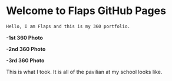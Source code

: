 # Welcome to Flaps GitHub Pages
```markdown
Hello, I am Flaps and this is my 360 portfolio. 
```
**-1st 360 Photo**
<script src="//360.vizor.io/scripts/embed.js" data-vizorurl="https://360.vizor.io/embed/v/kykvv" ></script>
**-2nd 360 Photo**
<script src="//360.vizor.io/scripts/embed.js" data-vizorurl="https://360.vizor.io/embed/v/bndrp" ></script>
**-3rd 360 Photo**
<script src="//360.vizor.io/scripts/embed.js" data-vizorurl="https://360.vizor.io/embed/v/awxrr" ></script>
This is what I took.  It is all of the pavilian at my school looks like.  

